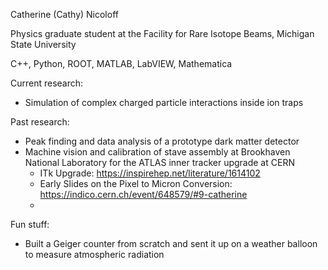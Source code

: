 Catherine (Cathy) Nicoloff

Physics graduate student at the Facility for Rare Isotope Beams, Michigan State University

C++, Python, ROOT, MATLAB, LabVIEW, Mathematica

Current research:
- Simulation of complex charged particle interactions inside ion traps

Past research:
- Peak finding and data analysis of a prototype dark matter detector
- Machine vision and calibration of stave assembly at Brookhaven National Laboratory for the ATLAS inner tracker upgrade at CERN 
  - ITk Upgrade: https://inspirehep.net/literature/1614102
  - Early Slides on the Pixel to Micron Conversion: https://indico.cern.ch/event/648579/#9-catherine
  - 

Fun stuff:
- Built a Geiger counter from scratch and sent it up on a weather balloon to measure atmospheric radiation

<!---
cnicoloff/cnicoloff is a ✨ special ✨ repository because its `README.md` (this file) appears on your GitHub profile.
You can click the Preview link to take a look at your changes.
--->
